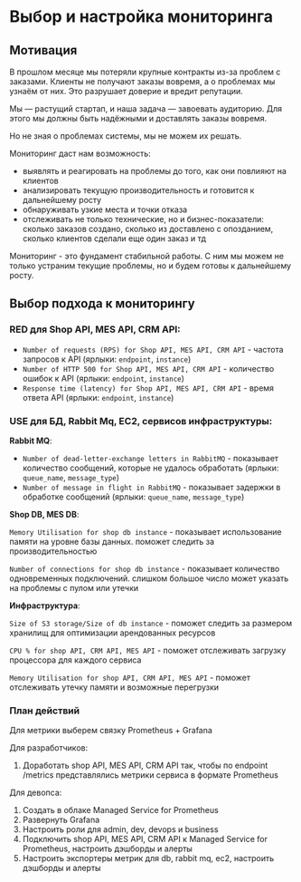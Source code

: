 ﻿# Выбор и настройка мониторинга

## Мотивация

В прошлом месяце мы потеряли крупные контракты из-за проблем с заказами. 
Клиенты не получают заказы вовремя, а о проблемах мы узнаём от них. Это разрушает доверие и вредит репутации.

Мы — растущий стартап, и наша задача — завоевать аудиторию. Для этого мы должны быть надёжными и доставлять заказы вовремя.  

Но не зная о проблемах системы, мы не можем их решать.

Мониторинг даст нам возможность:
+ выявлять и реагировать на проблемы до того, как они повлияют на клиентов
+ анализировать текущую производительность и готовится к дальнейшему росту
+ обнаруживать узкие места и точки отказа
+ отслеживать не только технические, но и бизнес-показатели: сколько заказов создано, сколько из доставлено с опозданием, сколько клиентов сделали еще один заказ и тд

Мониторинг - это фундамент стабильной работы. С ним мы можем не только устраним текущие проблемы, но и будем готовы к дальнейшему росту.

## Выбор подхода к мониторингу

### RED для Shop API, MES API, CRM API:

+ `Number of requests (RPS) for Shop API, MES API, CRM API` - частота запросов к API (ярлыки: `endpoint`, `instance`)
+ `Number of HTTP 500 for Shop API, MES API, CRM API` - количество ошибок к API (ярлыки: `endpoint`, `instance`)
+ `Response time (latency) for Shop API, MES API, CRM API` - время ответа API (ярлыки: `endpoint`, `instance`)
 
### USE для БД, Rabbit Mq, EC2, сервисов инфраструктуры:

**Rabbit MQ**:

+ `Number of dead-letter-exchange letters in RabbitMQ` - показывает количество сообщений, которые не удалось обработать (ярлыки: `queue_name`, `message_type`) 
+ `Number of message in flight in RabbitMQ` - показывает задержки в обработке сообщений (ярлыки: `queue_name`, `message_type`)


**Shop DB, MES DB**:

`Memory Utilisation for shop db instance` - показывает использование памяти на уровне базы данных. поможет следить за производительностью

`Number of connections for shop db instance` - показывает количество одновременных подключений. слишком большое число может указать на проблемы с пулом или утечки


**Инфраструктура**:

`Size of S3 storage/Size of db instance` - поможет следить за размером хранилищ для оптимизации арендованных ресурсов

`CPU % for shop API, CRM API, MES API` - поможет отслеживать загрузку процессора для каждого сервиса

`Memory Utilisation for shop API, CRM API, MES API` - поможет отслеживать утечку памяти и возможные перегрузки

### План действий

Для метрики выберем связку Prometheus + Grafana

Для разработчиков:

1. Доработать shop API, MES API, CRM API так, чтобы по endpoint /metrics представлялись метрики сервиса в формате Prometheus

Для девопса:

1. Создать в облаке Managed Service for Prometheus
2. Развернуть Grafana
3. Настроить роли для admin, dev, devops и business
5. Подключить shop API, MES API, CRM API к Managed Service for Prometheus, настроить дэшборды и алерты
6. Настроить экспортеры метрик для db, rabbit mq, ec2, настроить дэшборды и алерты

